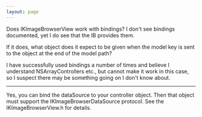 ```yaml
---
layout: page
---
```


Does IKImageBrowserView work with bindings? I don't see bindings documented, yet I do see that the IB provides them.

If it does, what object does it expect to be given when the model key is sent to the object at the end of the model path?

I have successfully used bindings a number of times and believe I understand NSArrayControllers etc., but cannot make it work in this case, so I suspect there may be something going on I don't know about.

----

Yes, you can bind the dataSource to your controller object.  Then that object must support the IKImageBrowserDataSource protocol.  See the IKImageBrowserView.h for details.
